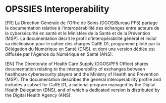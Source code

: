 # OPSSIES Interoperability

[FR] La Direction Générale de l'Offre de Soins (DGOS/Bureau PF5) partage la documentation relative à l'interopérabilité des échanges entre acteurs de la cybersécurité en santé et le Ministère de la Santé et de la Prévention (MSP). La documentation décrit le profil d'interopérabilité général et inclut sa déclinaison pour le cahier des charges CaRE D1, programme piloté par la Délégation du Numérique en Santé (DNS), et dont une version dédiée est diffusée par l'Agence du Numérique en Santé (ANS).

[EN] The Directorate of Health Care Supply (DGOS/PF5 Office) shares documentation relating to the interoperability of exchanges between healthcare cybersecurity players and the Ministry of Health and Prevention (MSP). The documentation describes the general interoperability profile and includes a subset for CaRE D1, a national program managed by the Digital Health Delegation (DNS), and of which a dedicated version is distributed by the Digital Health Agency (ANS).
